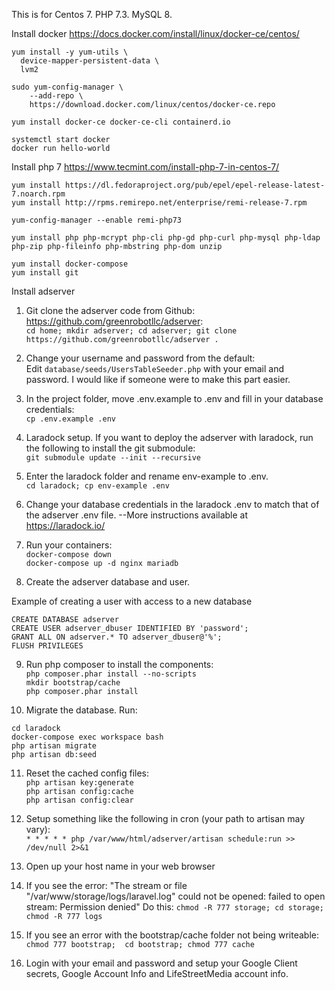 This is for Centos 7. PHP 7.3. MySQL 8.

Install docker
https://docs.docker.com/install/linux/docker-ce/centos/

```
yum install -y yum-utils \
  device-mapper-persistent-data \
  lvm2

sudo yum-config-manager \
    --add-repo \
    https://download.docker.com/linux/centos/docker-ce.repo

yum install docker-ce docker-ce-cli containerd.io

systemctl start docker
docker run hello-world

```

Install php 7
https://www.tecmint.com/install-php-7-in-centos-7/

```
yum install https://dl.fedoraproject.org/pub/epel/epel-release-latest-7.noarch.rpm
yum install http://rpms.remirepo.net/enterprise/remi-release-7.rpm

yum-config-manager --enable remi-php73

yum install php php-mcrypt php-cli php-gd php-curl php-mysql php-ldap php-zip php-fileinfo php-mbstring php-dom unzip

yum install docker-compose
yum install git
```




Install adserver
1. Git clone the adserver code from Github: https://github.com/greenrobotllc/adserver:  
`cd home; mkdir adserver; cd adserver; git clone https://github.com/greenrobotllc/adserver .`

2. Change your username and password from the default:  
Edit `database/seeds/UsersTableSeeder.php` with your email and password. I would like if someone were to make this part easier.

3. In the project folder, move .env.example to .env and fill in your database credentials:  
`cp .env.example .env`  

4. Laradock setup. If you want to deploy the adserver with laradock, run the following to install the git submodule:  
`git submodule update --init --recursive`  

5. Enter the laradock folder and rename env-example to .env.  
`cd laradock; cp env-example .env`  

6. Change your database credentials in the laradock .env to match that of the adserver .env file.
--More instructions available at https://laradock.io/

7. Run your containers:  
`docker-compose down`  
`docker-compose up -d nginx mariadb`  

8. Create the adserver database and user.


Example of creating a user with access to a new database
```
CREATE DATABASE adserver
CREATE USER adserver_dbuser IDENTIFIED BY 'password';
GRANT ALL ON adserver.* TO adserver_dbuser@'%';
FLUSH PRIVILEGES
```

9. Run php composer to install the components:  
`php composer.phar install --no-scripts`  
`mkdir bootstrap/cache`  
`php composer.phar install`  

10. Migrate the database. Run:  
```
cd laradock
docker-compose exec workspace bash
php artisan migrate
php artisan db:seed
```

11. Reset the cached config files:  
`php artisan key:generate`  
`php artisan config:cache`  
`php artisan config:clear`  



12. Setup something like the following in cron (your path to artisan may vary):  
`* * * * * php /var/www/html/adserver/artisan schedule:run >> /dev/null 2>&1`

13. Open up your host name in your web browser

14. If you see the error:
"The stream or file "/var/www/storage/logs/laravel.log" could not be opened: failed to open stream: Permission denied"
Do this:
```chmod -R 777 storage; cd storage; chmod -R 777 logs```

15. If you see an error with the bootstrap/cache folder not being writeable:
```chmod 777 bootstrap;  cd bootstrap; chmod 777 cache```
15. Login with your email and password and setup your Google Client secrets, Google Account Info and LifeStreetMedia account info.
